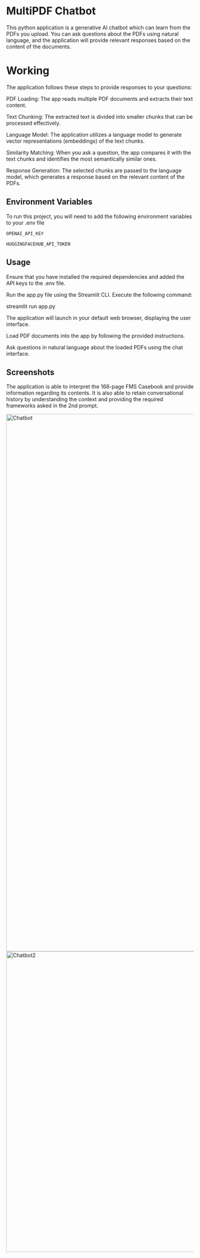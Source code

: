 
# MultiPDF Chatbot

This python application is a generative AI chatbot which can learn from the PDFs you upload. You can ask questions about the PDFs using natural language, and the application will provide relevant responses based on the content of the documents. 




# Working
The application follows these steps to provide responses to your questions:

PDF Loading: The app reads multiple PDF documents and extracts their text content.

Text Chunking: The extracted text is divided into smaller chunks that can be processed effectively.

Language Model: The application utilizes a language model to generate vector representations (embeddings) of the text chunks.

Similarity Matching: When you ask a question, the app compares it with the text chunks and identifies the most semantically similar ones.

Response Generation: The selected chunks are passed to the language model, which generates a response based on the relevant content of the PDFs.


## Environment Variables

To run this project, you will need to add the following environment variables to your .env file

`OPENAI_API_KEY`

`HUGGINGFACEHUB_API_TOKEN`


## Usage

Ensure that you have installed the required dependencies and added the API keys to the .env file.

Run the app.py file using the Streamlit CLI. Execute the following command:

streamlit run app.py

The application will launch in your default web browser, displaying the user interface.

Load PDF documents into the app by following the provided instructions.

Ask questions in natural language about the loaded PDFs using the chat interface.

## Screenshots

The application is able to interpret the 168-page FMS Casebook and provide information regarding its contents. It is also able to retain conversational history by understanding the context and providing the required frameworks asked in the 2nd prompt.

<img width="1440" alt="Chatbot" src="https://github.com/aryamanjain09/MultiPDFChatbot1/assets/115731877/587281cb-8b77-4c79-a819-9800548c3267">

<img width="806" alt="Chatbot2" src="https://github.com/aryamanjain09/MultiPDFChatbot1/assets/115731877/97460cf3-edf4-40c0-b22f-c0cf6a7f134d">

